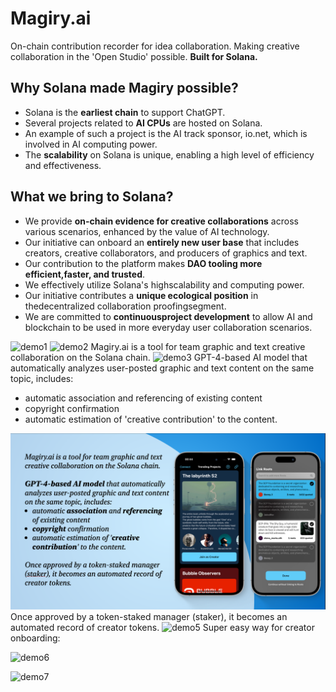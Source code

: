 # Magiry.ai
On-chain contribution recorder for idea collaboration.
Making creative collaboration in the 'Open Studio' possible.
**Built for Solana.**
## Why Solana made Magiry possible?
- Solana is the **earliest chain** to support ChatGPT.
- Several projects related to **AI CPUs** are hosted on Solana.
- An example of such a project is the AI track sponsor, io.net, which is involved in AI computing power.
- The **scalability** on Solana is unique, enabling a high level of efficiency and effectiveness.
## What we bring to Solana?
- We provide **on-chain evidence for creative collaborations** across various scenarios, enhanced by the value of AI technology.
- Our initiative can onboard an **entirely new user base** that includes creators, creative collaborators, and producers of graphics and text.
- Our contribution to the platform makes **DAO tooling more efficient,faster, and trusted**.
- We effectively utilize Solana's highscalability and computing power.
- Our initiative contributes a **unique ecological position** in thedecentralized collaboration proofingsegment.
- We are committed to **continuousproject development** to allow AI and blockchain to be used in more everyday user collaboration scenarios.

![demo1](images/cover1.png)
![demo2](images/cover2.png)
Magiry.ai is a tool for team graphic and text creative collaboration on the Solana chain. 
![demo3](images/cover3.png)
GPT-4-based AI model that automatically analyzes user-posted graphic and text content on the same topic, includes: 
- automatic association and referencing of existing content
- copyright confirmation
- automatic estimation of 'creative contribution' to the content.

![demo4](images/cover4.jpg)
Once approved by a token-staked manager (staker), it becomes an automated record of creator tokens.
![demo5](images/cover5.png)
Super easy way for creator onboarding:

![demo6](images/cover6.png)


![demo7](images/cover7.png)
